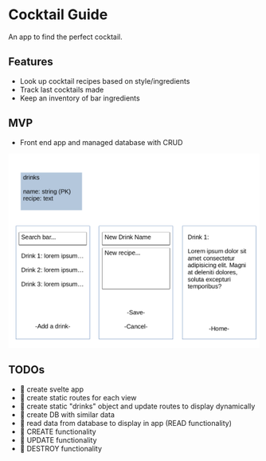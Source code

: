 # Cocktail Guide

An app to find the perfect cocktail.

## Features

- Look up cocktail recipes based on style/ingredients
- Track last cocktails made
- Keep an inventory of bar ingredients

## MVP

- Front end app and managed database with CRUD

![Visual description of app MVP](./app.png)

## TODOs

- :white_square_button: create svelte app
- :white_square_button: create static routes for each view
- :white_square_button: create static "drinks" object and update routes to display dynamically
- :white_square_button: create DB with similar data
- :white_square_button: read data from database to display in app (READ functionality)
- :white_square_button: CREATE functionality
- :white_square_button: UPDATE functionality
- :white_square_button: DESTROY functionality
